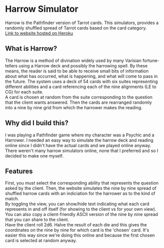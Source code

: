 # Harrow Simulator

Harrow is the Pathfinder version of Tarrot cards. This simulators, provides a randomly shuffled spread of Tarrot cards based on the card category.<br>
[Link to website hosted on Heroku](https://harrowsimulator.herokuapp.com)

## What is Harrow?
The Harrow is a method of divination widely used by many Varisian fortune-tellers using a Harrow deck and possibly the harrowing spell. By these means, the reader is said to be able to receive small bits of information about what has occurred, what is happening, and what will come to pass in the future. The system uses a deck of 54 cards with six suites representing different abilities and a card referencing each of the nine alignments (LE to CG) for each suite.<br>
A card is chosen at random from the suite corresponding to the question that the client wants answered. Then the cards are rearranged randomly into a nine by nine grid from which the harrower makes the reading.

## Why did I build this?
I was playing a Pathfinder game where my character was a Psychic and a Harrower. I needed an easy way to simulate the harrow deck and reading online since I didn't have the actual cards and we played online anyway. There weren't many harrow simulators online, none that I preferred and so I decided to make one myself.

## Features
First, you must select the corresponding ability that represents the question asked by the client. Then, the website simulates the nine by nine spread of shuffled harrow cards with an indiciation for the harrower as to the kind of match.<br>
By toggling the view, you can show/hide text indicating what each card represents in and off itself (for showing to the client vs for your own view). You can also copy a client-friendly ASCII version of the nine by nine spread that you can share to the client.<br>
Have the client roll 2d6. Halve the result of each die and this gives the coordinates on the nine by nine for which card is the 'chosen' card. It's easier this way since we're doing this online and because the first chosen card is selected at random anyway.


